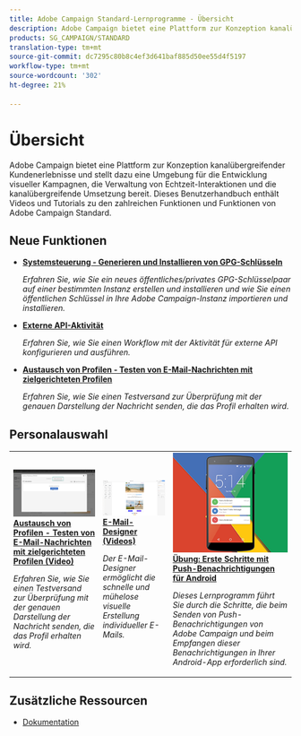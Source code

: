 ```yaml
---
title: Adobe Campaign Standard-Lernprogramme - Übersicht
description: Adobe Campaign bietet eine Plattform zur Konzeption kanalübergreifender Kundenerlebnisse und stellt dazu eine Umgebung für die Entwicklung visueller Kampagnen, die Verwaltung von Echtzeit-Interaktionen und die kanalübergreifende Umsetzung bereit. Dieses Benutzerhandbuch enthält Videos und Tutorials zu den zahlreichen Funktionen und Funktionen von Adobe Campaign Standard.
products: SG_CAMPAIGN/STANDARD
translation-type: tm+mt
source-git-commit: dc7295c80b8c4ef3d641baf885d50ee55d4f5197
workflow-type: tm+mt
source-wordcount: '302'
ht-degree: 21%

---
```



# Übersicht

Adobe Campaign bietet eine Plattform zur Konzeption kanalübergreifender Kundenerlebnisse und stellt dazu eine Umgebung für die Entwicklung visueller Kampagnen, die Verwaltung von Echtzeit-Interaktionen und die kanalübergreifende Umsetzung bereit. Dieses Benutzerhandbuch enthält Videos und Tutorials zu den zahlreichen Funktionen und Funktionen von Adobe Campaign Standard.

## Neue Funktionen

* **[Systemsteuerung - Generieren und Installieren von GPG-Schlüsseln](/help/administrating/control-panel/generating-and-installing-gpg-keys.md)**

   *Erfahren Sie, wie Sie ein neues öffentliches/privates GPG-Schlüsselpaar auf einer bestimmten Instanz erstellen und installieren und wie Sie einen öffentlichen Schlüssel in Ihre Adobe Campaign-Instanz importieren und installieren.*

* **[Externe API-Aktivität](/help/managing-processes-and-data/data-management-activities/external-api-activity.md)**

   *Erfahren Sie, wie Sie einen Workflow mit der Aktivität für externe API konfigurieren und ausführen.*

* **[Austausch von Profilen - Testen von E-Mail-Nachrichten mit zielgerichteten Profilen](/help/communication-channels/email/profile-substitution.md)**

   *Erfahren Sie, wie Sie einen Testversand zur Überprüfung mit der genauen Darstellung der Nachricht senden, die das Profil erhalten wird.*

## Personalauswahl

<table>
<tr>
  <td>
    <a href="./communication-channels/email/profile-substitution.md"> 
      <img alt="Austausch von Profilen - Testen von E-Mail-Nachrichten mit zielgerichteten Profilen (Video)" src="./assets/substitution_tab.png"/>
    </a>
    <div>
      <a href="./communication-channels/email/profile-substitution.md">
    <strong>Austausch von Profilen - Testen von E-Mail-Nachrichten mit zielgerichteten Profilen (Video)</strong>
    </a>
    </div>
    <p>
    <em>Erfahren Sie, wie Sie einen Testversand zur Überprüfung mit der genauen Darstellung der Nachricht senden, die das Profil erhalten wird.</em>
    <p>
  </td>
   <td>
    <a href="./designing-content/email-designer/email-designer-overview.md">
      <img alt="E-Mail-Designer (Videos)" src="./assets/email_designer_tutorial.png" />
    </a>
    <div>
      <a href="./designing-content/email-designer/email-designer-overview.md">
    <strong>E-Mail-Designer (Videos)</strong>
    </a>
    </div>
    <p>
    <em>Der E-Mail-Designer ermöglicht die schnelle und mühelose visuelle Erstellung individueller E-Mails.</em>
    <p>
  </td>
  <td>
    <a href="https://docs.adobe.com/content/help/en/campaign-standard-learn/getting-started-with-push-notifications-android/introduction.html">
      <img alt="Übung: Erste Schritte mit Push-Benachrichtigungen für Android" src="./assets/push-for-android.png" />
    </a>
    <div>
      <a href="https://docs.adobe.com/content/help/en/campaign-standard-learn/getting-started-with-push-notifications-android/introduction.html">
    <strong>Übung: Erste Schritte mit Push-Benachrichtigungen für Android</strong>
    </a>
    </div>
    <p>
    <em>Dieses Lernprogramm führt Sie durch die Schritte, die beim Senden von Push-Benachrichtigungen von Adobe Campaign und beim Empfangen dieser Benachrichtigungen in Ihrer Android-App erforderlich sind. </em>
    <p>
  </td>
</tr>
</table>

## Zusätzliche Ressourcen

* [Dokumentation](https://docs.adobe.com/content/help/de-DE/campaign-standard/using/campaign-standard-home.html)
